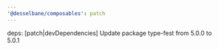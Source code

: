 ```yaml
---
'@desselbane/composables': patch
---
```


deps: [patch|devDependencies] Update package type-fest from 5.0.0 to 5.0.1
